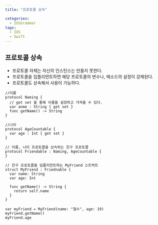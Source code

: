 ```yaml
---
title: "프로토콜 상속"

categories:
  - IOSGrammar
tags:
  - IOS
  - Swift
---
```


## 프로토콜 상속  
- 프로토콜 자체는 자신의 인스턴스는 만들지 못한다.  
- 프로토콜을 임플리먼트하면 해당 프로토콜의 변수나, 메소드의 설정이 강제된다.
- 프로토콜도 상속해서 사용이 가능하다.

~~~
//이름
protocol Naming {
  // get set 을 통해 이름을 설정하고 가져올 수 있다.
  var anme : String { get set }
  func getName() -> String
}

//나이
protocol AgeCountable {
  var age : Int { get set }
}

// 이름, 나이 프로토콜을 상속하는 친구 프로토콜
protocol Friendable : Naming, AgeCountable {
}

// 친구 프로토콜을 임플리먼트하는 MyFriend 스트럭트
struct MyFriend : Friednable {
  var name: String
  var age: Int

  func getName() -> String {
    return self.name
  }
}

var myFriend = MyFriend(name: "철수", age: 19)
myFriend.getName()
myFriend.age
~~~